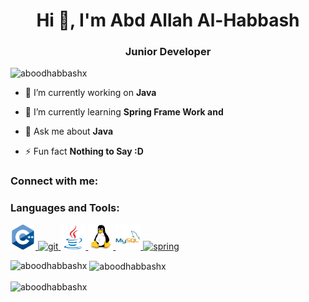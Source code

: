 <h1 align="center">Hi 👋, I'm Abd Allah Al-Habbash</h1>
<h3 align="center">Junior Developer</h3>

<p align="left"> <img src="https://komarev.com/ghpvc/?username=aboodhabbashx&label=Profile%20views&color=0e75b6&style=flat" alt="aboodhabbashx" /> </p>

- 🔭 I’m currently working on **Java**

- 🌱 I’m currently learning **Spring Frame Work and**

- 💬 Ask me about **Java**

- ⚡ Fun fact **Nothing to Say :D**

<h3 align="left">Connect with me:</h3>
<p align="left">
</p>

<h3 align="left">Languages and Tools:</h3>
<p align="left"> <a href="https://www.w3schools.com/cpp/" target="_blank" rel="noreferrer"> <img src="https://raw.githubusercontent.com/devicons/devicon/master/icons/cplusplus/cplusplus-original.svg" alt="cplusplus" width="40" height="40"/> </a> <a href="https://git-scm.com/" target="_blank" rel="noreferrer"> <img src="https://www.vectorlogo.zone/logos/git-scm/git-scm-icon.svg" alt="git" width="40" height="40"/> </a> <a href="https://www.java.com" target="_blank" rel="noreferrer"> <img src="https://raw.githubusercontent.com/devicons/devicon/master/icons/java/java-original.svg" alt="java" width="40" height="40"/> </a> <a href="https://www.linux.org/" target="_blank" rel="noreferrer"> <img src="https://raw.githubusercontent.com/devicons/devicon/master/icons/linux/linux-original.svg" alt="linux" width="40" height="40"/> </a> <a href="https://www.mysql.com/" target="_blank" rel="noreferrer"> <img src="https://raw.githubusercontent.com/devicons/devicon/master/icons/mysql/mysql-original-wordmark.svg" alt="mysql" width="40" height="40"/> </a> <a href="https://spring.io/" target="_blank" rel="noreferrer"> <img src="https://www.vectorlogo.zone/logos/springio/springio-icon.svg" alt="spring" width="40" height="40"/> </a> </p>

<p><img align="left" src="https://github-readme-stats.vercel.app/api/top-langs?username=aboodhabbashx&show_icons=true&locale=en&layout=compact" alt="aboodhabbashx" /></p>

<p>&nbsp;<img align="center" src="https://github-readme-stats.vercel.app/api?username=aboodhabbashx&show_icons=true&locale=en" alt="aboodhabbashx" /></p>

<p><img align="center" src="https://github-readme-streak-stats.herokuapp.com/?user=aboodhabbashx&" alt="aboodhabbashx" /></p>
